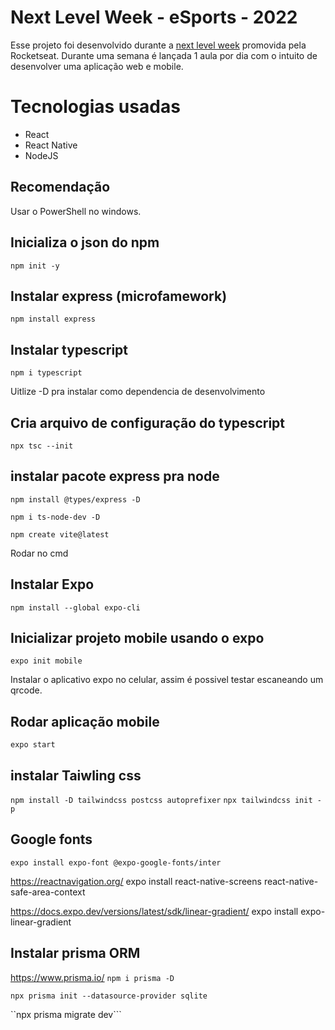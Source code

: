 # Next Level Week - eSports - 2022

Esse projeto foi desenvolvido durante a [next level week](https://lp.rocketseat.com.br/nlw) promovida pela Rocketseat. Durante uma semana é lançada 1 aula por dia com o intuito de desenvolver uma aplicação web e mobile.

# Tecnologias usadas
- React
- React Native
- NodeJS

## Recomendação
Usar o PowerShell no windows.

## Inicializa o json do npm
``npm init -y``

## Instalar express (microfamework)
``npm install express``

## Instalar typescript
``npm i typescript``

Uitlize -D pra instalar como dependencia de desenvolvimento

## Cria arquivo de configuração do typescript
``npx tsc --init``
 
## instalar pacote express pra node
``npm install @types/express -D``

``npm i ts-node-dev -D``

``npm create vite@latest``

Rodar no cmd
## Instalar Expo
``npm install --global expo-cli``

## Inicializar projeto mobile usando o expo
``expo init mobile``

Instalar o aplicativo expo no celular, assim é possivel testar escaneando um qrcode.

## Rodar aplicação mobile
``expo start``

## instalar Taiwling css
```npm install -D tailwindcss postcss autoprefixer```
```npx tailwindcss init -p```

## Google fonts
```expo install expo-font @expo-google-fonts/inter```

https://reactnavigation.org/
expo install react-native-screens react-native-safe-area-context

https://docs.expo.dev/versions/latest/sdk/linear-gradient/
expo install expo-linear-gradient

## Instalar prisma ORM
https://www.prisma.io/
```npm i prisma -D```

```npx prisma init --datasource-provider sqlite ```

``npx prisma migrate dev```

